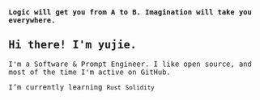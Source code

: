 <p>
    <samp>
        <strong>Logic will get you from A to B. Imagination will take you everywhere.</strong>
    </samp>
</p>
<h2>
    <samp>Hi there! I'm yujie.</samp>
</h2>
<p>
    <samp>
        I'm a Software & Prompt Engineer. I like open
        source, and most of the time I'm active on GitHub.
    </samp>
</p>
<p>
    <samp>
        I’m currently learning <code>Rust</code> <code>Solidity</code>
    </samp>
</p>







